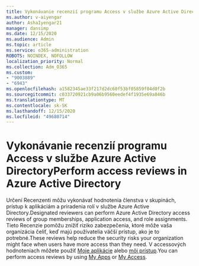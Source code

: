 ```yaml
---
title: Vykonávanie recenzií programu Access v službe Azure Active Directory
ms.author: v-aiyengar
author: AshaIyengar21
manager: dansimp
ms.date: 12/15/2020
ms.audience: Admin
ms.topic: article
ms.service: o365-administration
ROBOTS: NOINDEX, NOFOLLOW
localization_priority: Normal
ms.collection: Adm_O365
ms.custom:
- "9003889"
- "6943"
ms.openlocfilehash: a1582345ae33f217d2dc60f53bf05859f04d0f2b
ms.sourcegitcommit: c033720921cb9a06b9560eedef4f1935e69a846b
ms.translationtype: MT
ms.contentlocale: sk-SK
ms.lasthandoff: 12/15/2020
ms.locfileid: "49680714"
---
```

# <a name="perform-access-reviews-in-azure-active-directory"></a><span data-ttu-id="fe202-102">Vykonávanie recenzií programu Access v službe Azure Active Directory</span><span class="sxs-lookup"><span data-stu-id="fe202-102">Perform access reviews in Azure Active Directory</span></span>

<span data-ttu-id="fe202-103">Určení Recenzenti môžu vykonávať hodnotenia členstva v skupinách, prístup k aplikáciám a priradenia rolí v službe Azure Active Directory.</span><span class="sxs-lookup"><span data-stu-id="fe202-103">Designated reviewers can perform Azure Active Directory access reviews of group memberships, application access, and role assignments.</span></span> <span data-ttu-id="fe202-104">Tieto Recenzie pomôžu znížiť riziko zabezpečenia, ktoré môže vaša organizácia čeliť, keď majú používatelia väčší prístup, ako je to potrebné.</span><span class="sxs-lookup"><span data-stu-id="fe202-104">These reviews help reduce the security risks your organization might face when users have more access than they need.</span></span> <span data-ttu-id="fe202-105">V accessových hodnoteniach môžete použiť [Moje aplikácie](https://go.microsoft.com/fwlink/?linkid=2134605) alebo [môj prístup](https://go.microsoft.com/fwlink/?linkid=2134505).</span><span class="sxs-lookup"><span data-stu-id="fe202-105">You can perform access reviews by using [My Apps](https://go.microsoft.com/fwlink/?linkid=2134605) or [My Access](https://go.microsoft.com/fwlink/?linkid=2134505).</span></span>